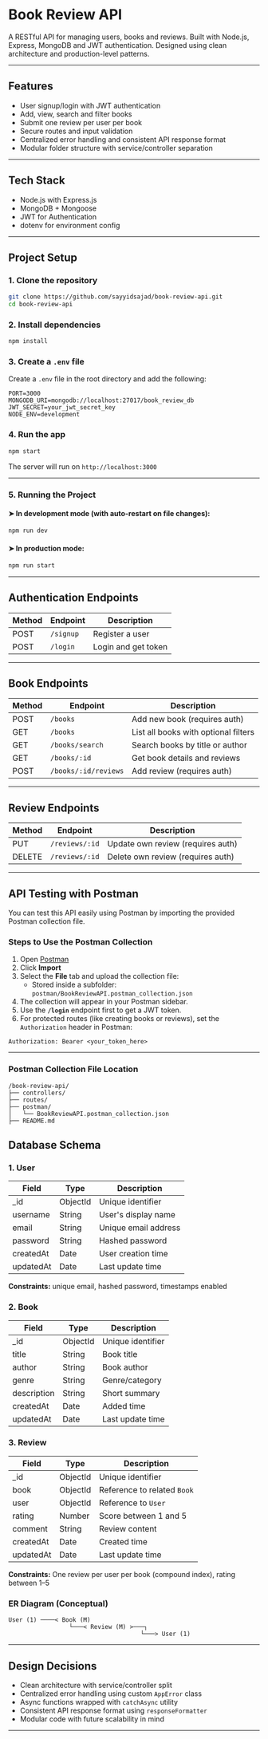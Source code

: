 # Book Review API

A RESTful API for managing users, books and reviews. Built with Node.js, Express, MongoDB and JWT authentication. Designed using clean architecture and production-level patterns.

---

## Features

- User signup/login with JWT authentication
- Add, view, search and filter books
- Submit one review per user per book
- Secure routes and input validation
- Centralized error handling and consistent API response format
- Modular folder structure with service/controller separation
---

## Tech Stack

- Node.js with Express.js
- MongoDB + Mongoose
- JWT for Authentication
- dotenv for environment config

---

## Project Setup

### 1. Clone the repository

```bash
git clone https://github.com/sayyidsajad/book-review-api.git
cd book-review-api
```

### 2. Install dependencies

```bash
npm install
```

### 3. Create a `.env` file

Create a `.env` file in the root directory and add the following:

```env
PORT=3000
MONGODB_URI=mongodb://localhost:27017/book_review_db
JWT_SECRET=your_jwt_secret_key
NODE_ENV=development
```

### 4. Run the app

```bash
npm start
```

The server will run on `http://localhost:3000`

---

### 5. Running the Project

#### ➤ In development mode (with auto-restart on file changes):

```bash
npm run dev
```

#### ➤ In production mode:

```bash
npm run start
```

---

## Authentication Endpoints

| Method | Endpoint     | Description         |
|--------|--------------|---------------------|
| POST   | `/signup`    | Register a user     |
| POST   | `/login`     | Login and get token |

---

## Book Endpoints

| Method | Endpoint           | Description                          |
|--------|--------------------|--------------------------------------|
| POST   | `/books`           | Add new book (requires auth)         |
| GET    | `/books`           | List all books with optional filters |
| GET    | `/books/search`    | Search books by title or author      |
| GET    | `/books/:id`       | Get book details and reviews         |
| POST   | `/books/:id/reviews` | Add review (requires auth)        |

---

## Review Endpoints

| Method | Endpoint           | Description                       |
|--------|--------------------|-----------------------------------|
| PUT    | `/reviews/:id`     | Update own review (requires auth) |
| DELETE | `/reviews/:id`     | Delete own review (requires auth) |

---

## API Testing with Postman

You can test this API easily using Postman by importing the provided Postman collection file.

### Steps to Use the Postman Collection

1. Open [Postman](https://www.postman.com/downloads/)
2. Click **Import**
3. Select the **File** tab and upload the collection file:
   - Stored inside a subfolder:  
     `postman/BookReviewAPI.postman_collection.json`
4. The collection will appear in your Postman sidebar.
5. Use the **`/login`** endpoint first to get a JWT token.
6. For protected routes (like creating books or reviews), set the `Authorization` header in Postman:

```
Authorization: Bearer <your_token_here>
```

---

### Postman Collection File Location

```
/book-review-api/
├── controllers/
├── routes/
├── postman/
│   └── BookReviewAPI.postman_collection.json
├── README.md
```

## Database Schema

### 1. User

| Field     | Type     | Description                |
|-----------|----------|----------------------------|
| _id       | ObjectId | Unique identifier          |
| username  | String   | User's display name        |
| email     | String   | Unique email address       |
| password  | String   | Hashed password            |
| createdAt | Date     | User creation time         |
| updatedAt | Date     | Last update time           |

**Constraints:** unique email, hashed password, timestamps enabled

### 2. Book

| Field       | Type     | Description                   |
|-------------|----------|-------------------------------|
| _id         | ObjectId | Unique identifier             |
| title       | String   | Book title                    |
| author      | String   | Book author                   |
| genre       | String   | Genre/category                |
| description | String   | Short summary                 |
| createdAt   | Date     | Added time                    |
| updatedAt   | Date     | Last update time              |

### 3. Review

| Field     | Type     | Description                          |
|-----------|----------|--------------------------------------|
| _id       | ObjectId | Unique identifier                    |
| book      | ObjectId | Reference to related `Book`          |
| user      | ObjectId | Reference to `User`                  |
| rating    | Number   | Score between 1 and 5                |
| comment   | String   | Review content                      |
| createdAt | Date     | Created time                        |
| updatedAt | Date     | Last update time                    |

**Constraints:** One review per user per book (compound index), rating between 1–5

### ER Diagram (Conceptual)

```
User (1) ────< Book (M)
                 └───< Review (M) >───┐
                                     └───> User (1)
```

---

## Design Decisions

- Clean architecture with service/controller split
- Centralized error handling using custom `AppError` class
- Async functions wrapped with `catchAsync` utility
- Consistent API response format using `responseFormatter`
- Modular code with future scalability in mind

---